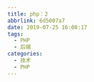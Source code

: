 ```yaml
---
title: php：2
abbrlink: 6d5007a7
date: 2019-07-25 16:08:17
tags:
  - PHP
  - 后端
categories:
  - 技术
  - PHP
---
```

